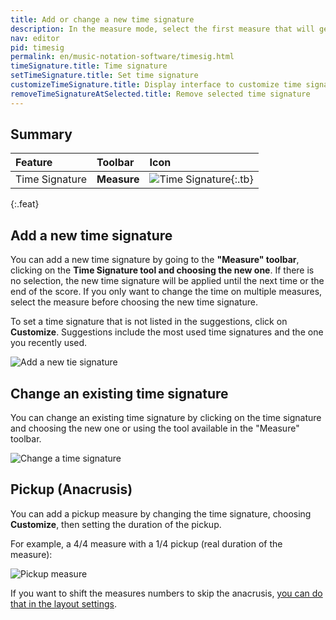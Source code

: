 ```yaml
---
title: Add or change a new time signature
description: In the measure mode, select the first measure that will get the new time signature, then click on the time signature tool and choose the desired one. Optionally you can choose a common time symbol instead of 4/4 and a cut time symbol instead of 2/2.
nav: editor
pid: timesig
permalink: en/music-notation-software/timesig.html
timeSignature.title: Time signature
setTimeSignature.title: Set time signature
customizeTimeSignature.title: Display interface to customize time signature
removeTimeSignatureAtSelected.title: Remove selected time signature
---
```


## Summary

| Feature | Toolbar | Icon |
|:--------|:--------|:-----|
| Time Signature | **Measure** | ![Time Signature](https://prod.flat-cdn.com/img/icons/editorActions/timeSignature.svg){:.tb} |
{:.feat}

## Add a new time signature

You can add a new time signature by going to the **"Measure" toolbar**, clicking on the **Time Signature tool and choosing the new one**. If there is no selection, the new time signature will be applied until the next time or the end of the score. If you only want to change the time on multiple measures, select the measure before choosing the new time signature.

To set a time signature that is not listed in the suggestions, click on **Customize**. Suggestions include the most used time signatures and the one you recently used.

![Add a new tie signature](/help/assets/img/editor/time.png)

## Change an existing time signature

You can change an existing time signature by clicking on the time signature and choosing the new one or using the tool available in the "Measure" toolbar.

![Change a time signature](/help/assets/img/editor/time-change.png)

## Pickup (Anacrusis)

You can add a pickup measure by changing the time signature, choosing **Customize**, then setting the duration of the pickup.

For example, a 4/4 measure with a 1/4 pickup (real duration of the measure):

![Pickup measure](/help/assets/img/editor/time-pickup.png)

If you want to shift the measures numbers to skip the anacrusis, [you can do that in the layout settings](/help/en/music-notation-software/layout-measures-numbers.html).